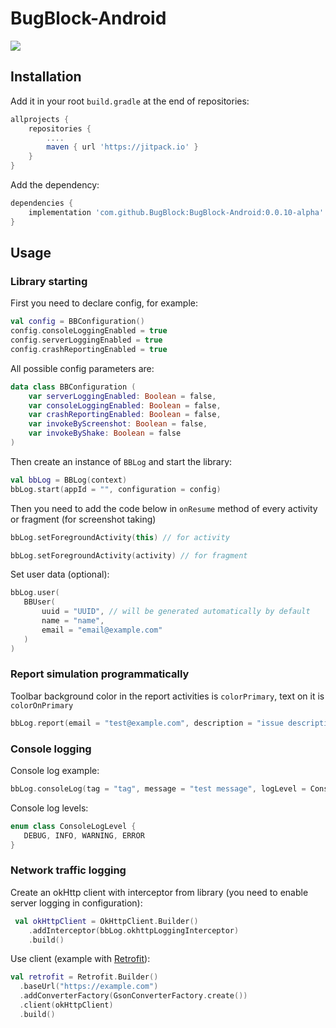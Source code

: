 # BugBlock-Android
[![](https://jitpack.io/v/BugBlock/BugBlock-Android.svg)](https://jitpack.io/#BugBlock/BugBlock-Android)


## Installation

Add it in your root `build.gradle` at the end of repositories:
``` gradle
allprojects {
    repositories {
        ....
        maven { url 'https://jitpack.io' }
    }
}
```
Add the dependency:
``` gradle
dependencies {
    implementation 'com.github.BugBlock:BugBlock-Android:0.0.10-alpha'
}
```

## Usage

### Library starting
First you need to declare config, for example:
``` kotlin
val config = BBConfiguration()
config.consoleLoggingEnabled = true
config.serverLoggingEnabled = true
config.crashReportingEnabled = true
```

All possible config parameters are: 
``` kotlin
data class BBConfiguration (
    var serverLoggingEnabled: Boolean = false,
    var consoleLoggingEnabled: Boolean = false,
    var crashReportingEnabled: Boolean = false,
    var invokeByScreenshot: Boolean = false,
    var invokeByShake: Boolean = false
)
```

Then create an instance of `BBLog` and start the library: 
``` kotlin
val bbLog = BBLog(context)
bbLog.start(appId = "", configuration = config)
```

Then you need to add the code below in `onResume` method of every activity or fragment (for screenshot taking)
``` kotlin
bbLog.setForegroundActivity(this) // for activity
```
``` kotlin
bbLog.setForegroundActivity(activity) // for fragment 
```

Set user data (optional):
``` kotlin
bbLog.user(
   BBUser(
       uuid = "UUID", // will be generated automatically by default
       name = "name",
       email = "email@example.com"
   )
)
```

### Report simulation programmatically
Toolbar background color in the report activities is `colorPrimary`, text on it is `colorOnPrimary` 

``` kotlin
bbLog.report(email = "test@example.com", description = "issue description")
```

### Console logging

Console log example:
``` kotlin
bbLog.consoleLog(tag = "tag", message = "test message", logLevel = ConsoleLogLevel.INFO)
```

Console log levels:
``` kotlin
enum class ConsoleLogLevel {
   DEBUG, INFO, WARNING, ERROR
}
```

### Network traffic logging
 
Create an okHttp client with interceptor from library (you need to enable server logging in configuration):
``` kotlin
 val okHttpClient = OkHttpClient.Builder()
    .addInterceptor(bbLog.okhttpLoggingInterceptor)
    .build()
```

Use client (example with [Retrofit](https://github.com/square/retrofit)):
``` kotlin
val retrofit = Retrofit.Builder()
  .baseUrl("https://example.com")
  .addConverterFactory(GsonConverterFactory.create())
  .client(okHttpClient)
  .build()
```

